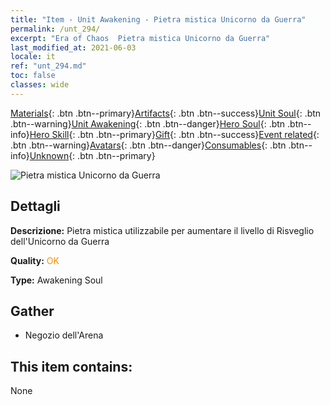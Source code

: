 ```yaml
---
title: "Item - Unit Awakening - Pietra mistica Unicorno da Guerra"
permalink: /unt_294/
excerpt: "Era of Chaos  Pietra mistica Unicorno da Guerra"
last_modified_at: 2021-06-03
locale: it
ref: "unt_294.md"
toc: false
classes: wide
---
```

 [Materials](/ItemsIT/){: .btn .btn--primary}[Artifacts](/ItemsIT/Artifacts/){: .btn .btn--success}[Unit Soul](/ItemsIT/UnitSoul/){: .btn .btn--warning}[Unit Awakening](/ItemsIT/UnitAwakening/){: .btn .btn--danger}[Hero Soul](/ItemsIT/HeroSoul/){: .btn .btn--info}[Hero Skill](/ItemsIT/HeroSkill/){: .btn .btn--primary}[Gift](/ItemsIT/Gift/){: .btn .btn--success}[Event related](/ItemsIT/Events/){: .btn .btn--warning}[Avatars](/ItemsIT/Avatars/){: .btn .btn--danger}[Consumables](/ItemsIT/Consumables/){: .btn .btn--info}[Unknown](/ItemsIT/Unknown/){: .btn .btn--primary}

 ![Pietra mistica Unicorno da Guerra](/images/u/tia_dujiaoshou.jpg)

## Dettagli
 **Descrizione:** Pietra mistica utilizzabile per aumentare il livello di Risveglio dell'Unicorno da Guerra

 **Quality:** <span style="color: #FF8C00">OK</span>

 **Type:** Awakening Soul

## Gather

*    Negozio dell'Arena 

## This item contains:

  None

